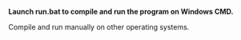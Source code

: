 <b> Launch run.bat to compile and run the program on Windows CMD. </b>

Compile and run manually on other operating systems.
